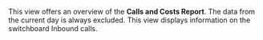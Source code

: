 This view offers an overview of the **Calls and Costs Report**. The data from the current day is 
always excluded.
This view displays information on the switchboard Inbound calls.
